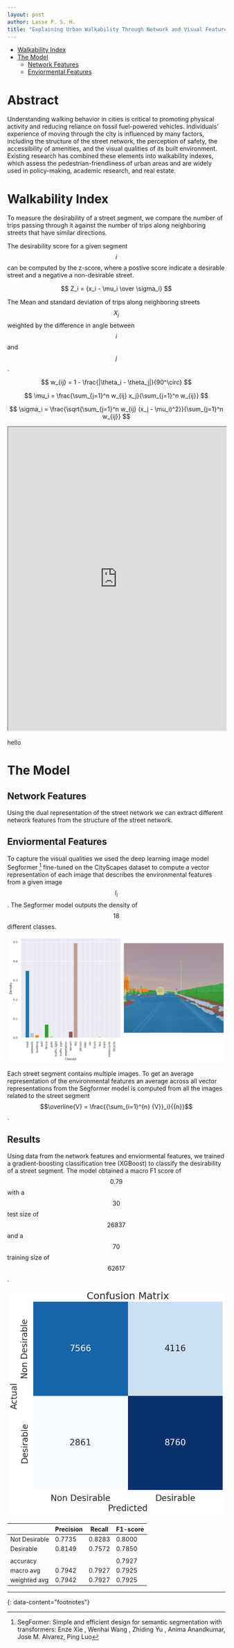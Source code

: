 ```yaml
---
layout: post
author: Lasse P. S. H.
title: "Explaining Urban Walkability Through Network and Visual Features"
---
```


<!-- ## Table of contents -->
- [Walkability Index](#walkability-index)
- [The Model](#the-model)
  - [Network Features](#network-features) 
  - [Enviormental Features](#enviormental-features)



# Abstract
Understanding walking behavior in cities is critical to promoting physical activity and reducing reliance on fossil fuel-powered vehicles.
Individuals’ experience of moving through the city is influenced by many factors, including the structure of the street network, the perception of safety, the accessibility of amenities, and the visual qualities of its built environment. 
Existing research has combined these elements into walkability indexes, which assess the pedestrian-friendliness of urban areas and are widely used in policy-making, academic research, and real estate.

# Walkability Index
To measure the desirability of a street segment, we compare the number of trips passing through it against the number of trips along neighboring streets that have similar directions.

The desirability score for a given segment $$i$$ can be computed by the z-score, where a postive score indicate a desirable street and a negative a non-desirable street.

$$
Z_i = {x_i - \mu_i \over \sigma_i}
$$

The Mean and standard deviation of trips along neighboring streets $$ X_j $$ weighted by the difference in angle between $$i$$ and $$j$$.

$$
w_{ij} = 1 - \frac{|\theta_i - \theta_j|}{90^\circ}
$$

$$
\mu_i = \frac{\sum_{j=1}^n w_{ij} x_j}{\sum_{j=1}^n w_{ij}} 
$$

$$
\sigma_i = \frac{\sqrt{\sum_{j=1}^n w_{ij} (x_j - \mu_i)^2}}{\sum_{j=1}^n w_{ij}} 
$$


<iframe
  src="https://lassepsh.github.io/walkability_map/"
  style="width:100%; height:700px;"
></iframe>

hello

<!-- ![Test](images/walkability/map_desirable.png)  -->
<!-- ![Test2](images/walkability/map_non_desirable.png) -->


# The Model

## Network Features
Using the dual representation of the street network we can extract different network features from the structure of the street network.

## Enviormental Features
To capture the visual qualities we used the deep learning image model Segformer [^1] fine-tuned on the CityScapes dataset to compute a vector representation of each image that describes the environmental features from a given image $$I_i$$. The Segformer model outputs the density of $$18$$ different classes. 

![Test](images/walkability/segformer_2.png) 

Each street segment contains multiple images. To get an average representation of the environmental features an average across all vector representations from the Segformer model is computed from all the images related to the street segment $$\overline{V} = \frac{{\sum_{i=1}^{n} {V}}_i}{{n}}$$.


## Results
Using data from the network features and enviormental features, we trained a gradient-boosting classification tree (XGBoost) to classify the desirability of a street segment.
The model obtained a macro F1 score of $$0.79$$ with a $$30 %$$ test size of $$26837$$ and a $$70 %$$ training size of $$62617$$.

![cm](images/walkability/confusion_matrix.png) 

|                | Precision | Recall  | F1-score |
|----------------|-----------|---------|----------|
| Not Desirable  | 0.7735    | 0.8283  | 0.8000   |
| Desirable      | 0.8149    | 0.7572  | 0.7850   |
|                |           |         |          |
| accuracy       |           |         | 0.7927   |
| macro avg      | 0.7942    | 0.7927  | 0.7925   |
| weighted avg   | 0.7942    | 0.7927  | 0.7925   |


---
{: data-content="footnotes"}

[^1]: SegFormer: Simple and efficient design for semantic segmentation with transformers: Enze Xie , Wenhai Wang , Zhiding Yu , Anima Anandkumar, Jose M. Alvarez, Ping Luo

